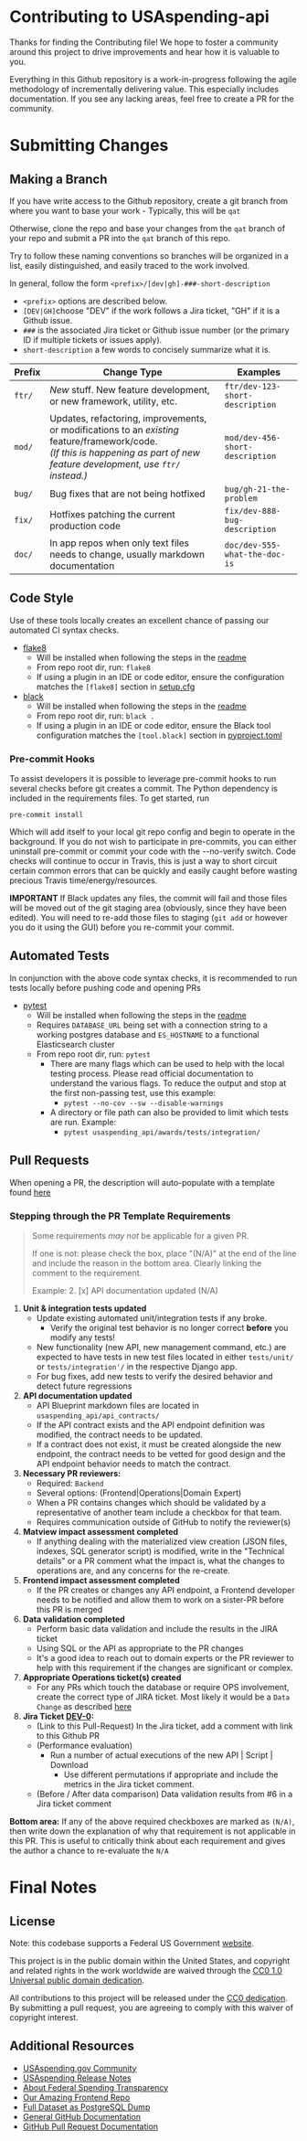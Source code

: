 # Contributing to USAspending-api
Thanks for finding the Contributing file! We hope to foster a community around this project to drive improvements and hear how it is valuable to you.

Everything in this Github repository is a work-in-progress following the agile methodology of incrementally delivering value. This especially includes documentation. If you see any lacking areas, feel free to create a PR for the community.

# Submitting Changes

## Making a Branch
If you have write access to the Github repository, create a git branch from where you want to base your work - Typically, this will be `qat`

Otherwise, clone the repo and base your changes from the `qat` branch of your repo and submit a PR into the `qat` branch of this repo.

Try to follow these naming conventions so branches will be organized in a list, easily distinguished, and easily traced to the work involved.

In general, follow the form `<prefix>/[dev|gh]-###-short-description`

* `<prefix>` options are described below.
* `[DEV|GH]`choose "DEV" if the work follows a Jira ticket, "GH" if it is a Github issue.
* `###` is the associated Jira ticket or Github issue number (or the primary ID if multiple tickets or issues apply).
* `short-description` a few words to concisely summarize what it is.

Prefix|Change Type|Examples
------|-----------|--------
`ftr/`|_New_ stuff. New feature development, or new framework, utility, etc.|`ftr/dev-123-short-description`
`mod/`|Updates, refactoring, improvements, or modifications to an _existing_ feature/framework/code. <br/>_(If this is happening as part of new feature development, use `ftr/` instead.)_|`mod/dev-456-short-description`
`bug/`|Bug fixes that are not being hotfixed|`bug/gh-21-the-problem`
`fix/`|Hotfixes patching the current production code|`fix/dev-888-bug-description`
`doc/`|In app repos when only text files needs to change, usually markdown documentation|`doc/dev-555-what-the-doc-is`


## Code Style
Use of these tools locally creates an excellent chance of passing our automated CI syntax checks.
* [flake8](https://flake8.pycqa.org/en/latest/)
    * Will be installed when following the steps in the [readme](README.md)
    * From repo root dir, run: `flake8`
    * If using a plugin in an IDE or code editor, ensure the configuration matches the `[flake8]` section in [setup.cfg](setup.cfg)
* [black](https://black.readthedocs.io/en/stable/)
    * Will be installed when following the steps in the [readme](README.md)
    * From repo root dir, run: `black .`
    * If using a plugin in an IDE or code editor, ensure the Black tool configuration matches the `[tool.black]` section in [pyproject.toml](pyproject.toml)

### Pre-commit Hooks
To assist developers it is possible to leverage pre-commit hooks to run several checks before git creates a commit. The Python dependency is included in the requirements files. To get started, run

    pre-commit install

Which will add itself to your local git repo config and begin to operate in the background. If you do not wish to participate in pre-commits, you can either uninstall pre-commit or commit your code with the --no-verify switch. Code checks will continue to occur in Travis, this is just a way to short circuit certain common errors that can be quickly and easily caught before wasting precious Travis time/energy/resources.

**IMPORTANT** If Black updates any files, the commit will fail and those files will be moved out of the git staging area (obviously, since they have been edited). You will need to re-add those files to staging (`git add` or however you do it using the GUI) before you re-commit your commit.

## Automated Tests
In conjunction with the above code syntax checks, it is recommended to run tests locally before pushing code and opening PRs
* [pytest](https://pytest.org/)
    * Will be installed when following the steps in the [readme](README.md)
    * Requires `DATABASE_URL` being set with a connection string to a working postgres database and `ES_HOSTNAME` to a functional Elasticsearch cluster
    * From repo root dir, run: `pytest`
        * There are many flags which can be used to help with the local testing process. Please read official documentation to understand the various flags. To reduce the output and stop at the first non-passing test, use this example:
            * `pytest --no-cov --sw --disable-warnings`
        * A directory or file path can also be provided to limit which tests are run. Example:
            * `pytest usaspending_api/awards/tests/integration/`

## Pull Requests
When opening a PR, the description will auto-populate with a template found [here](.github/pull_request_template.md)

### Stepping through the PR Template Requirements

> Some requirements _may not_ be applicable for a given PR.
>
> If one is not: please check the box, place "(N/A)" at the end of the line and include the reason in the bottom area. Clearly linking the comment to the requirement.
>
> Example: 2. [x] API documentation updated (N/A)

1. **Unit & integration tests updated**
    - Update existing automated unit/integration tests if any broke.
        - Verify the original test behavior is no longer correct **before** you modify any tests!
    - New functionality (new API, new management command, etc.) are expected to have tests in new test files located in either `tests/unit/` or `tests/integration'/` in the respective Django app.
    - For bug fixes, add new tests to verify the desired behavior and detect future regressions
2. **API documentation updated**
    - API Blueprint markdown files are located in `usaspending_api/api_contracts/`
    - If the API contract exists and the API endpoint definition was modified, the contract needs to be updated.
    - If a contract does not exist, it must be created alongside the new endpoint, the contract needs to be vetted for good design and the API endpoint behavior needs to match the contract.
3. **Necessary PR reviewers:**
    - Required: `Backend`
    - Several options: (Frontend|Operations|Domain Expert)
    - When a PR contains changes which should be validated by a representative of another team include a checkbox for that team.
    - Requires communication outside of GitHub to notify the reviewer(s)
4. **Matview impact assessment completed**
    - If anything dealing with the materialized view creation (JSON files, indexes, SQL generator script) is modified, write in the "Technical details" or a PR comment what the impact is, what the changes to operations are, and any concerns for the re-create.
5. **Frontend impact assessment completed**
    - If the PR creates or changes any API endpoint, a Frontend developer needs to be notified and allow them to work on a sister-PR before this PR is merged
6. **Data validation completed**
    - Perform basic data validation and include the results in the JIRA ticket
    - Using SQL or the API as appropriate to the PR changes
    - It's a good idea to reach out to domain experts or the PR reviewer to help with this requirement if the changes are significant or complex.
7. **Appropriate Operations ticket(s) created**
    - For any PRs which touch the database or require OPS involvement, create the correct type of JIRA ticket. Most likely it would be a `Data Change` as described [here](/Operations/Data%20Management/Production%20Data%20Change%20Process.md)
8. **Jira Ticket [DEV-0](https://federal-spending-transparency.atlassian.net/browse/DEV-0):**
    - (Link to this Pull-Request) In the Jira ticket, add a comment with link to this Github PR
    - (Performance evaluation)
        - Run a number of actual executions of the new API | Script | Download
            -  Use different permutations if appropriate and include the metrics in the Jira ticket comment.
    - (Before / After data comparison) Data validation results from #6 in a Jira ticket comment

**Bottom area:**
If any of the above required checkboxes are marked as `(N/A)`, then write down the explanation of why that requirement is not applicable in this PR. This is useful to critically think about each requirement and gives the author a chance to re-evaluate the `N/A`


# Final Notes

## License
Note: this codebase supports a Federal US Government [website](https://www.usaspending.gov).

This project is in the public domain within the United States, and copyright and related rights in the work worldwide are waived through the [CC0 1.0 Universal public domain dedication](https://creativecommons.org/publicdomain/zero/1.0/legalcode).

All contributions to this project will be released under the [CC0 dedication](LICENSE). By submitting a pull request, you are agreeing to comply with this waiver of copyright interest.

## Additional Resources
- [USAspending.gov Community](https://usaspending-help.zendesk.com/hc/en-us/community/topics)
- [USAspending Release Notes](https://github.com/fedspendingtransparency/usaspending-website/wiki)
- [About Federal Spending Transparency](http://fedspendingtransparency.github.io/)
- [Our Amazing Frontend Repo](https://github.com/fedspendingtransparency/usaspending-website)
- [Full Dataset as PostgreSQL Dump](https://files.usaspending.gov/database_download/)
- [General GitHub Documentation](https://help.github.com/)
- [GitHub Pull Request Documentation](https://help.github.com/articles/creating-a-pull-request/)
